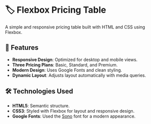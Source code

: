 # 🏷️ Flexbox Pricing Table

A simple and responsive pricing table built with HTML and CSS using Flexbox.

## 🚀 Features

- **Responsive Design**: Optimized for desktop and mobile views.
- **Three Pricing Plans**: Basic, Standard, and Premium.
- **Modern Design**: Uses Google Fonts and clean styling.
- **Dynamic Layout**: Adjusts layout automatically with media queries.

## 🛠️ Technologies Used

- **HTML5**: Semantic structure.
- **CSS3**: Styled with Flexbox for layout and responsive design.
- **Google Fonts**: Used the [Sono](https://fonts.google.com/specimen/Sono) font for a modern appearance.
